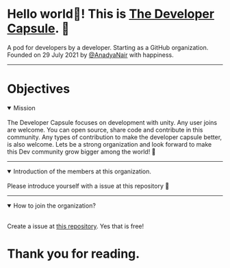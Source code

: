 # Hello world👋! This is [The Developer Capsule](https://github.com/The-Developer-Capsule). 🚀
A pod for developers by a developer. Starting as a GitHub organization.
<br>
Founded on 29 July 2021 by [@AnadyaNair](https://github.com/AnadyaNair) with happiness.

<hr>

# Objectives

<details open>
<summary>Mission</summary>
<br>
The Developer Capsule focuses on development with unity. Any user joins are welcome. You can open source, share code and contribute in this community.
Any types of contribution to make the developer capsule better, is also welcome.
Lets be a strong organization and look forward to make this Dev community grow bigger among the world! 💪
</details>

<hr>

<details open>
<summary>Introduction of the members at this organization.</summary>
<br>
Please introduce yourself with a issue at this repository 🚀
</details>

<hr>

<details open>
<summary>How to join the organization?</summary>
<br>
  
Create a issue at [this repository](https://github.com/The-Developer-Capsule/Join).
Yes that is free!
</details>

# Thank you for reading.
